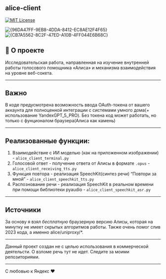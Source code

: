 ## alice-client

[![MIT License](https://camo.githubusercontent.com/0fa26894f0c44367acd14b9e5fc9e92ccd29fd826e1cc5937ad695860ad1f6c8/68747470733a2f2f696d672e736869656c64732e696f2f6e706d2f646d2f79616e6465782d616c6963652d636c69656e742e737667)](https://img.shields.io/npm/dm/yandex-alice-client.svg)

![{96DA47FF-9EB8-4DDA-8412-EC8AE12F4F65}](https://github.com/user-attachments/assets/4ea52b89-a207-43b4-ac31-bccef3594bcb)
![{CB7A5562-8C2F-47ED-A10B-4FF044E6B68C}](https://github.com/user-attachments/assets/2ddf57c0-304f-4964-9d5a-aa70ebd4f654)


## 🚀 О проекте
Исследовательская работа, направленная на изучение внутренней работы голосового помощника «Алиса» и механизма взаимодействия на уровне веб-сокета. 

---

## Важно
В коде предусмотрена возможность ввода OAuth-токена
от вашего аккаунта для полноценной интеграции с системами умного дома(+ использование YandexGPT_5_PRO). Без токена код может работать, но только с фунционалом браузера(Алиса как камень)

---

## Реализованные функции:
1.  Взаимодействие с ИИ моделью (как на приложенном изображении) - `alice_client_terminal.py`
2.  Голосовой ответ - получение ответа от Алисы в формате `.opus` - `alice_client_receiving_tts.py`
3.  Функция повтора - реализация SpeechKit(синтез речи) “Повтори за мной” - `alice_client_speechkit_tts.py`
4.  Распознование речи - реализация SpeechKit в реальном времени при помощи библиотеки pyaudio - `alice_client_speechkit_asr.py`
---

## Источники
За основу я взял *бесплатную* браузерную версию Алисы, которая на минутку не имеет скрытых алгоритмов работы. Также очень помог слив 2023 кода, а именно alice/uniproxy/*.

---

Данный проект создан не с целью использования в коммерческой деятельсти. О взломе речь тут не идет. Следите за моими репозиториями.

---

С любовью к Яндекс ❤️
